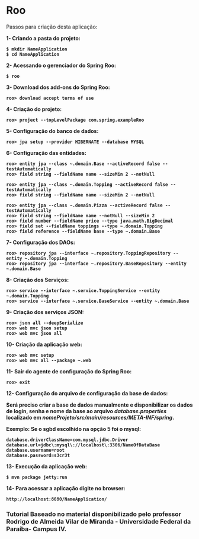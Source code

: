 Roo
===

Passos para criação desta aplicação:

<b>1- Criando a pasta do projeto:<b><br />

	$ mkdir NameApplication
	$ cd NameApplication
	
<b>2- Acessando o gerenciador do Spring Roo:<b><br />

	$ roo

<b>3- Download dos add-ons do Spring Roo:<b><br />

	roo> download accept terms of use

<b>4- Criação do projeto:<b>

	roo> project --topLevelPackage com.spring.exampleRoo

<b>5- Configuração do banco de dados:<b>

	roo> jpa setup --provider HIBERNATE --database MYSQL

<b>6- Configuração das entidades:<b>

	roo> entity jpa --class ~.domain.Base --activeRecord false --testAutomatically 
	roo> field string --fieldName name --sizeMin 2 --notNull 

	roo> entity jpa --class ~.domain.Topping --activeRecord false --testAutomatically 
	roo> field string --fieldName name --sizeMin 2 --notNull 

	roo> entity jpa --class ~.domain.Pizza --activeRecord false --testAutomatically 
	roo> field string --fieldName name --notNull --sizeMin 2
	roo> field number --fieldName price --type java.math.BigDecimal
	roo> field set --fieldName toppings --type ~.domain.Topping
	roo> field reference --fieldName base --type ~.domain.Base

<b>7- Configuração dos DAOs:<b>

	roo> repository jpa --interface ~.repository.ToppingRepository --entity ~.domain.Topping
	roo> repository jpa --interface ~.repository.BaseRepository --entity ~.domain.Base

<b>8- Criação dos Serviços:<b>

	roo> service --interface ~.service.ToppingService --entity ~.domain.Topping
	roo> service --interface ~.service.BaseService --entity ~.domain.Base

<b>9- Criação dos serviços JSON:<b>

	roo> json all --deepSerialize 
	roo> web mvc json setup
	roo> web mvc json all

<b>10- Criação da aplicação web:<b><br />

	roo> web mvc setup
	roo> web mvc all --package ~.web
	
<b>11- Sair do agente de configuração do Spring Roo:<b><br />

	roo> exit

<b>12- Configuração do arquivo de configuração da base de dados:<b>

Será preciso criar a base de dados manualmente e disponibilizar os dados de <b>login, senha e nome da base</b> ao arquivo <em>database.properties</em> localizado em <em>nomeProjeto/src/main/resources/META-INF/spring</em>.

<b>Exemplo:</b> Se o sgbd escolhido na opção 5 foi o mysql:

	database.driverClassName=com.mysql.jdbc.Driver
	database.url=jdbc\:mysql\://localhost\:3306/NameOfDataBase
	database.username=root
	database.password=s3cr3t

<b>13- Execução da aplicação web:<b>

	$ mvn package jetty:run

<b>14- Para acessar a aplicação digite no browser:<br />
	
	http://localhost:8080/NameApplication/


<h3>Tutorial Baseado no material disponibilizado pelo professor Rodrigo de Almeida Vilar de Miranda - Universidade Federal da Paraíba- Campus IV.</h3>















